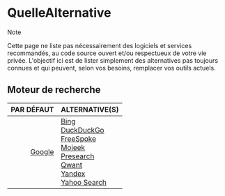 # QuelleAlternative

> [!NOTE]
> Cette page ne liste pas nécessairement des logiciels et services recommandés, au code source ouvert et/ou respectueux de votre vie privée. L'objectif ici est de lister simplement des alternatives pas toujours connues et qui peuvent, selon vos besoins, remplacer vos outils actuels.

## Moteur de recherche

|PAR DÉFAUT|ALTERNATIVE(S)|
|--:|:--|
|[Google](https://www.google.fr)|[Bing](https://www.bing.com)<br>[DuckDuckGo](https://duckduckgo.com)<br>[FreeSpoke](https://freespoke.com)<br>[Mojeek](https://www.mojeek.com/)<br>[Presearch](https://presearch.com)<br>[Qwant](https://www.qwant.com/?l=fr)<br>[Yandex](https://yandex.com)<br>[Yahoo Search](https://fr.search.yahoo.com)|
